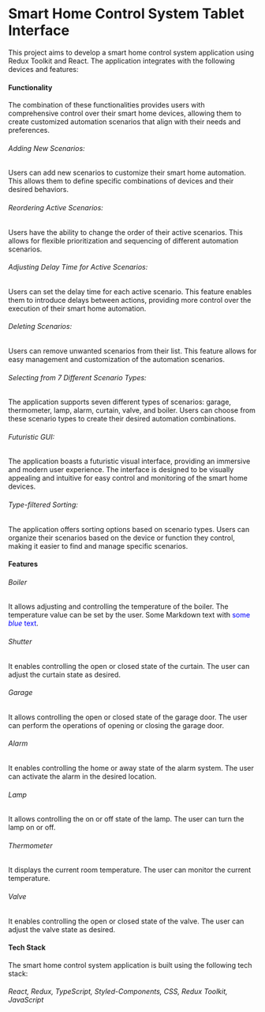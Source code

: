 # Smart Home Control System Tablet Interface
This project aims to develop a smart home control system application using Redux Toolkit and React. The application integrates with the following devices and features:

#### Functionality
The combination of these functionalities provides users with comprehensive control over their smart home devices, allowing them to create customized automation scenarios that align with their needs and preferences.

###### Adding New Scenarios:
Users can add new scenarios to customize their smart home automation. This allows them to define specific combinations of devices and their desired behaviors.

###### Reordering Active Scenarios:
Users have the ability to change the order of their active scenarios. This allows for flexible prioritization and sequencing of different automation scenarios.

###### Adjusting Delay Time for Active Scenarios: 
Users can set the delay time for each active scenario. This feature enables them to introduce delays between actions, providing more control over the execution of their smart home automation.

###### Deleting Scenarios:
Users can remove unwanted scenarios from their list. This feature allows for easy management and customization of the automation scenarios.

###### Selecting from 7 Different Scenario Types: 
The application supports seven different types of scenarios: garage, thermometer, lamp, alarm, curtain, valve, and boiler. Users can choose from these scenario types to create their desired automation combinations.

###### Futuristic GUI:
The application boasts a futuristic visual interface, providing an immersive and modern user experience. The interface is designed to be visually appealing and intuitive for easy control and monitoring of the smart home devices.

###### Type-filtered Sorting: 
The application offers sorting options based on scenario types. Users can organize their scenarios based on the device or function they control, making it easier to find and manage specific scenarios.

#### Features
###### Boiler
It allows adjusting and controlling the temperature of the boiler.
The temperature value can be set by the user.
Some Markdown text with <span style="color:blue">some *blue* text</span>.
###### Shutter
It enables controlling the open or closed state of the curtain.
The user can adjust the curtain state as desired.
###### Garage
It allows controlling the open or closed state of the garage door.
The user can perform the operations of opening or closing the garage door.
###### Alarm
It enables controlling the home or away state of the alarm system.
The user can activate the alarm in the desired location.
###### Lamp
It allows controlling the on or off state of the lamp.
The user can turn the lamp on or off.
###### Thermometer
It displays the current room temperature.
The user can monitor the current temperature.
###### Valve
It enables controlling the open or closed state of the valve.
The user can adjust the valve state as desired.

#### Tech Stack
The smart home control system application is built using the following tech stack:
###### React, Redux, TypeScript, Styled-Components, CSS, Redux Toolkit, JavaScript


